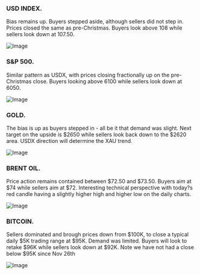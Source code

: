 ### USD INDEX. 

Bias remains up. Buyers stepped aside, although sellers did not step in. Prices closed the same as pre-Christmas. Buyers look above 108 while sellers look down at 107.50.

![Image](https://markleighedu.github.io/img/26-Dec-2024/usdindex.jpg)

### S&P 500. 

Similar pattern as USDX, with prices closing fractionally up on the pre-Christmas close. Buyers looking above 6100 while sellers look down at 6050.

![Image](https://markleighedu.github.io/img/26-Dec-2024//sp500.jpg)

### GOLD. 

The bias is up as buyers stepped in - all be it that demand was slight. Next target on the upside is $2650 while sellers look back down to the $2620 area. USDX direction will determine the XAU trend.

![Image](https://markleighedu.github.io/img/26-Dec-2024/gold.jpg)

### BRENT OIL. 

Price action remains contained between $72.50 and $73.50. Buyers aim at $74 while sellers aim at $72. Interesting technical perspective with today?s red candle having a slightly higher high and higher low on the daily charts.

![Image](https://markleighedu.github.io/img/26-Dec-2024/brentoil.jpg)

### BITCOIN. 

Sellers dominated and brough prices down from $100K, to close a typical daily $5K trading range at $95K. Demand was limited. Buyers will look to retake $96K while sellers look down at $92K. Note we have not had a close below $95K since Nov 26th

![Image](https://markleighedu.github.io/img/26-Dec-2024/bitcoin.jpg)

